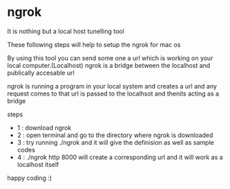 # ngrok
It is nothing but a local host tunelling tool

These following steps will help to setup the ngrok for mac os

By using this tool you can send some one a url which is working on your local computer.(Localhost) 
ngrok is a bridge between the localhost and publically accesable url

ngrok is running a program in your local system and creates a url and any request comes to that url is passed to the localhsot and thenits acting as a bridge

steps

- 1 : download ngrok
- 2 : open terminal and go to the directory where ngrok is downloaded
- 3 : try running ./ngrok and it will give the definision as well as sample codes
- 4 : ./ngrok http 8000 will create a corresponding url and it will work as a localhost itself

happy coding :)
